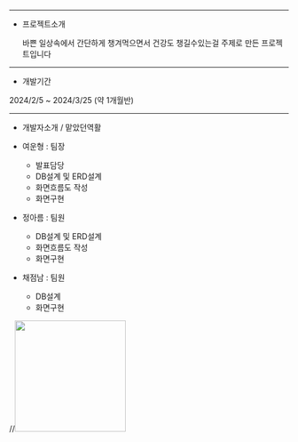 -------

- 프로젝트소개

  바쁜 일상속에서 간단하게 챙겨먹으면서 건강도 챙길수있는걸 주제로 만든 프로젝트입니다

-------

- 개발기간

2024/2/5 ~ 2024/3/25   (약 1개월반)

-------

- 개발자소개 / 맡았던역활

- 여운형 : 팀장
  - 발표담당
  - DB설계 및 ERD설계
  - 화면흐름도 작성
  - 화면구현

- 정아름 : 팀원
  - DB설계 및 ERD설계
  - 화면흐름도 작성
  - 화면구현

- 채점남 : 팀원
  - DB설계
  - 화면구현














//<img src="https://github.com/yeounhyeong/salad/assets/147398304/0195862a-287a-4f91-9613-2ddf8bde9f52.png" width="200" height="200"/>

